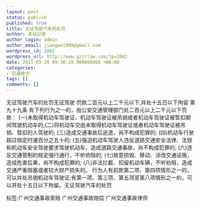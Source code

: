 ```yaml
---
layout: post
status: publish
published: true
title: 无证驾驶汽车的处罚
author: 本站记者
author_login: admin
author_email: jiangwei909@gmail.com
wordpress_id: 2042
wordpress_url: http://www.gzjtlaw.com/?p=2042
date: 2011-05-29 09:30:28.000000000 +08:00
categories:
- 交通常识
tags: []
comments: []
---
```

无证驾驶汽车的处罚无证驾驶 罚款二百元以上二千元以下,并处十五日以下拘留 第九十九条 有下列行为之一的，由公安交通管理部门处二百元以上二千元以下罚款： (一)未取得机动车驾驶证、机动车驾驶证被吊销或者机动车驾驶证被暂扣期间驾驶机动车的;(二)将机动车交由未取得机动车驾驶证或者机动车驾驶证被吊销、暂扣的人驾驶的; (三)造成交通事故后逃逸，尚不构成犯罪的; (四)机动车行驶超过规定时速百分之五十的; (五)强迫机动车驾驶人违反道路交通安全法律、法规和机动车安全驾驶要求驾驶机动车，造成道路交通事故，尚不构成犯罪的; (六)违反交通管制的规定强行通行，不听劝阻的; (七)故意损毁、移动、涂改交通设施，造成危害后果，尚不构成犯罪的; (八)非法拦截、扣留机动车辆，不听劝阻，造成交通严重阻塞或者较大财产损失的。 行为人有前款第二项、第四项情形之一的，可以并处吊销机动车驾驶证;有第一项、第三项、第五项至第八项情形之一的，可以并处十五日以下拘留。无证驾驶汽车的处罚标签:广州交通事故索赔 广州交通事故赔偿 广州交通事故律师
